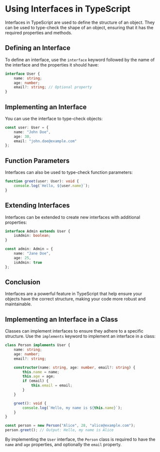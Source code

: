 # Using Interfaces in TypeScript

Interfaces in TypeScript are used to define the structure of an object. They can be used to type-check the shape of an object, ensuring that it has the required properties and methods.

## Defining an Interface

To define an interface, use the `interface` keyword followed by the name of the interface and the properties it should have:

```typescript
interface User {
    name: string;
    age: number;
    email?: string; // Optional property
}
```

## Implementing an Interface

You can use the interface to type-check objects:

```typescript
const user: User = {
    name: "John Doe",
    age: 30,
    email: "john.doe@example.com"
};
```

## Function Parameters

Interfaces can also be used to type-check function parameters:

```typescript
function greet(user: User): void {
    console.log(`Hello, ${user.name}`);
}
```

## Extending Interfaces

Interfaces can be extended to create new interfaces with additional properties:

```typescript
interface Admin extends User {
    isAdmin: boolean;
}

const admin: Admin = {
    name: "Jane Doe",
    age: 25,
    isAdmin: true
};
```

## Conclusion

Interfaces are a powerful feature in TypeScript that help ensure your objects have the correct structure, making your code more robust and maintainable.


## Implementing an Interface in a Class

Classes can implement interfaces to ensure they adhere to a specific structure. Use the `implements` keyword to implement an interface in a class:

```typescript
class Person implements User {
    name: string;
    age: number;
    email?: string;

    constructor(name: string, age: number, email?: string) {
        this.name = name;
        this.age = age;
        if (email) {
            this.email = email;
        }
    }

    greet(): void {
        console.log(`Hello, my name is ${this.name}`);
    }
}

const person = new Person("Alice", 28, "alice@example.com");
person.greet(); // Output: Hello, my name is Alice
```

By implementing the `User` interface, the `Person` class is required to have the `name` and `age` properties, and optionally the `email` property.